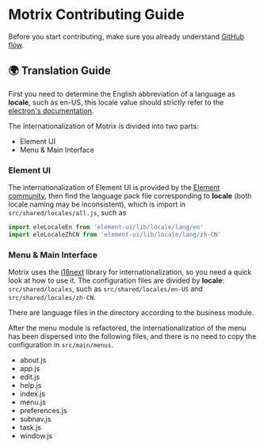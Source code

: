 # Motrix Contributing Guide

Before you start contributing, make sure you already understand [GitHub flow](https://guides.github.com/introduction/flow/).

## 🌍 Translation Guide

First you need to determine the English abbreviation of a language as **locale**, such as en-US, this locale value should strictly refer to the [electron's documentation](https://electronjs.org/docs/api/locales).

The internationalization of Motrix is divided into two parts:

- Element UI
- Menu & Main Interface

### Element UI

The internationalization of Element UI is provided by the [Element community](http://element.eleme.io/#/en-US/component/i18n), then find the language pack file corresponding to **locale** (both locale naming may be inconsistent), which is import in `src/shared/locales/all.js`, such as

```javascript
import eleLocaleEn from 'element-ui/lib/locale/lang/en'
import eleLocaleZhCN from 'element-ui/lib/locale/lang/zh-CN'
```

### Menu & Main Interface

Motrix uses the [i18next](https://www.i18next.com/overview/getting-started) library for internationalization, so you need a quick look at how to use it.
The configuration files are divided by **locale**: `src/shared/locales`, such as `src/shared/locales/en-US` and `src/shared/locales/zh-CN`.

There are language files in the directory according to the business module.

After the menu module is refactored, the internationalization of the menu has been dispersed into the following files, and there is no need to copy the configuration in `src/main/menus`.

- about.js
- app.js
- edit.js
- help.js
- index.js
- menu.js
- preferences.js
- subnav.js
- task.js
- window.js
